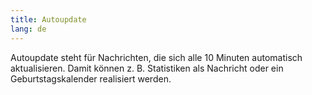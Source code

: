 ```yaml
---
title: Autoupdate
lang: de
---
```


Autoupdate steht für Nachrichten, die sich alle 10 Minuten automatisch aktualisieren. Damit können z. B. Statistiken als Nachricht oder ein Geburtstagskalender realisiert werden.
